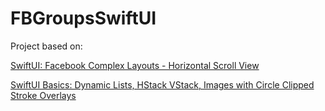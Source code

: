 #  FBGroupsSwiftUI

Project based on:

[SwiftUI: Facebook Complex Layouts - Horizontal Scroll View ](https://www.youtube.com/watch?v=7QgPpvqTfeo)

[SwiftUI Basics: Dynamic Lists, HStack VStack, Images with Circle Clipped Stroke Overlays](https://www.youtube.com/watch?v=bz6GTYaIQXU&t=18s)
